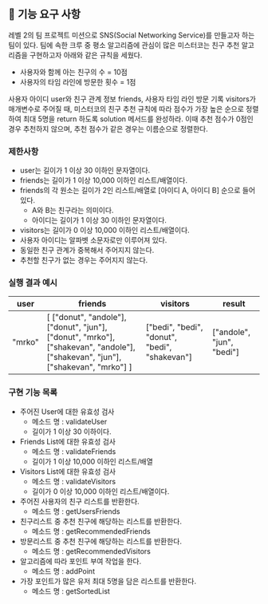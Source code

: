 ## 🚀 기능 요구 사항

레벨 2의 팀 프로젝트 미션으로 SNS(Social Networking Service)를 만들고자 하는 팀이 있다. 팀에 속한 크루 중 평소 알고리즘에 관심이 많은 미스터코는 친구 추천 알고리즘을 구현하고자 아래와 같은 규칙을 세웠다.

- 사용자와 함께 아는 친구의 수 = 10점 
- 사용자의 타임 라인에 방문한 횟수 = 1점

사용자 아이디 user와 친구 관계 정보 friends, 사용자 타임 라인 방문 기록 visitors가 매개변수로 주어질 때, 미스터코의 친구 추천 규칙에 따라 점수가 가장 높은 순으로 정렬하여 최대 5명을 return 하도록 solution 메서드를 완성하라. 이때 추천 점수가 0점인 경우 추천하지 않으며, 추천 점수가 같은 경우는 이름순으로 정렬한다.

### 제한사항

- user는 길이가 1 이상 30 이하인 문자열이다.
- friends는 길이가 1 이상 10,000 이하인 리스트/배열이다.
- friends의 각 원소는 길이가 2인 리스트/배열로 [아이디 A, 아이디 B] 순으로 들어있다.
  - A와 B는 친구라는 의미이다.
  - 아이디는 길이가 1 이상 30 이하인 문자열이다.
- visitors는 길이가 0 이상 10,000 이하인 리스트/배열이다.
- 사용자 아이디는 알파벳 소문자로만 이루어져 있다.
- 동일한 친구 관계가 중복해서 주어지지 않는다.
- 추천할 친구가 없는 경우는 주어지지 않는다.

### 실행 결과 예시

| user | friends | visitors | result |
| --- | --- | --- | --- |
| "mrko" | [ ["donut", "andole"], ["donut", "jun"], ["donut", "mrko"], ["shakevan", "andole"], ["shakevan", "jun"], ["shakevan", "mrko"] ] | ["bedi", "bedi", "donut", "bedi", "shakevan"] | ["andole", "jun", "bedi"] |

### 구현 기능 목록
- 주어진 User에 대한 유효성 검사
    - 메소드 명 : validateUser
    - 길이가 1 이상 30 이하이다.
- Friends List에 대한 유효성 검사
    - 메소드 명 : validateFriends
    - 길이가 1 이상 10,000 이하인 리스트/배열
- Visitors List에 대한 유효성 검사
    - 메소드 명 : validateVisitors
    - 길이가 0 이상 10,000 이하인 리스트/배열이다.
- 주어진 사용자의 친구 리스트를 반환한다.
    - 메소드 명 : getUsersFriends
- 친구리스트 중 추천 친구에 해당하는 리스트를 반환한다.
    - 메소드 명 : getRecommendedFriends
- 방문리스트 중 추천 친구에 해당하는 리스트를 반환한다.
    - 메소드 명 : getRecommendedVisitors
- 알고리즘에 따라 포인트 부여 작업을 한다.
    - 메소드 명 : addPoint
- 가장 포인트가 많은 유저 최대 5명을 담은 리스트를 반환한다.
    - 메소드 명 : getSortedList